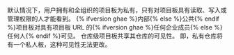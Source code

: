 默认情况下，用户拥有和全组织的项目板为私有，只有对项目板具有读取、写入或管理权限的人才能看到。 {% ifversion ghae %}内部{% else %}公共{% endif %}项目板对具有项目板 URL 的{% ifversion ghae %}任何企业成员{% else %}任何人{% endif %}可见。 仓库级项目板共享其仓库的可见性。 即，私有仓库将有一个私人板，这种可见性无法更改。
